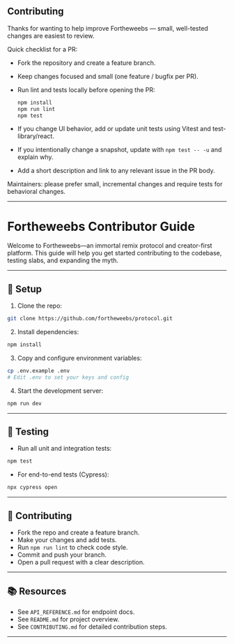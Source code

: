 ## Contributing

Thanks for wanting to help improve Fortheweebs — small, well-tested changes are easiest to review.

Quick checklist for a PR:

- Fork the repository and create a feature branch.
- Keep changes focused and small (one feature / bugfix per PR).
- Run lint and tests locally before opening the PR:

  ```powershell
  npm install
  npm run lint
  npm test
  ```

- If you change UI behavior, add or update unit tests using Vitest and test-library/react.
- If you intentionally change a snapshot, update with `npm test -- -u` and explain why.
- Add a short description and link to any relevant issue in the PR body.

Maintainers: please prefer small, incremental changes and require tests for behavioral changes.

---

# Fortheweebs Contributor Guide

Welcome to Fortheweebs—an immortal remix protocol and creator-first platform. This guide will help you get started contributing to the codebase, testing slabs, and expanding the myth.

---

## 🔧 Setup

1. Clone the repo:
```bash
git clone https://github.com/fortheweebs/protocol.git
```

2. Install dependencies:
```bash
npm install
```

3. Copy and configure environment variables:
```bash
cp .env.example .env
# Edit .env to set your keys and config
```

4. Start the development server:
```bash
npm run dev
```

---

## 🧪 Testing

- Run all unit and integration tests:
```bash
npm test
```
- For end-to-end tests (Cypress):
```bash
npx cypress open
```

---

## 🚀 Contributing

- Fork the repo and create a feature branch.
- Make your changes and add tests.
- Run `npm run lint` to check code style.
- Commit and push your branch.
- Open a pull request with a clear description.

---

## 📚 Resources

- See `API_REFERENCE.md` for endpoint docs.
- See `README.md` for project overview.
- See `CONTRIBUTING.md` for detailed contribution steps.

---
